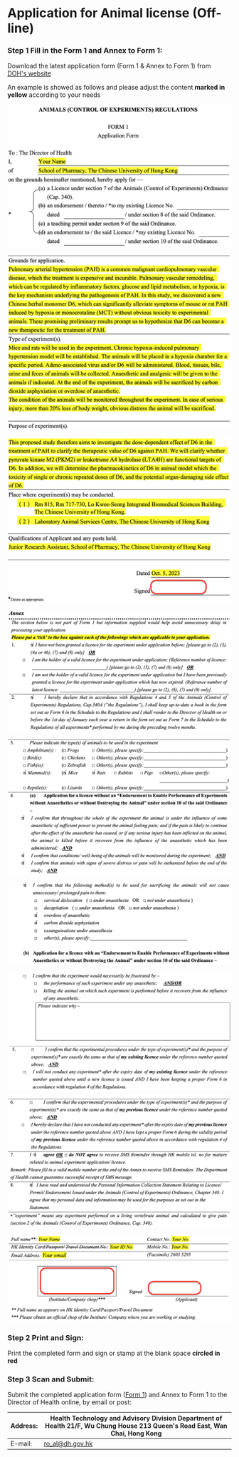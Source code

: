 # **Application for Animal license (Off-line)**



### **Step 1 Fill in the Form 1 and Annex to Form 1:**

Download the latest application form (Form 1 & Annex to Form 1) from [DOH's website](https://www.dh.gov.hk/english/useful/useful_forms/useful_forms_ani.html)

An example is showed as follows and please adjust the content **marked in yellow** according to your needs

![IMAGE](imgs2/1.png)

![IMAGE](imgs2/2.png)

![IMAGE](imgs2/3.png)

![IMAGE](imgs2/4.png)

![IMAGE](imgs2/5.png)

![IMAGE](imgs2/6.png)

![IMAGE](imgs2/7.png)

![IMAGE](imgs2/8.png)

![IMAGE](imgs2/9.png)



### **Step 2 Print and Sign:**

Print the completed form and sign or stamp at the blank space **circled in red**



### **Step 3 Scan and Submit:**

Submit the completed application form ([Form 1](https://www.dh.gov.hk/english/useful/useful_forms/useful_forms_ani.html)) and Annex to Form 1 to the Director of Health online, by email or post:

| Address: | Health Technology and Advisory Division Department of Health 21/F, Wu Chung House 213 Queen's Road East, Wan Chai, Hong Kong |
| -------- | ------------------------------------------------------------ |
| E-mail:  | [ro_al@dh.gov.hk](mailto:ro_al@dh.gov.hk)                    |
